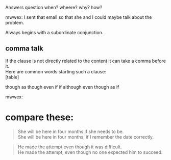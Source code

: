---
---  

Answers question when? wheere? why? how?  

mwwex: I sent that email so that she and I could maybe talk about the problem.  

Always begins with a subordinate conjunction.  

## comma talk  

If the clause is not directly related to the content it can take a comma before it.  
Here are common words starting such a clause:  
[table]  

though as though even if if 
although even though as if  

mwwex:  
# compare these:  
>She will be here in four months if she needs to be.  
>She will be here in four months, if I remember the date correctly.  

>He made the attempt even though it was difficult.  
>He made the attempt, even though no one expected him to succeed.  

